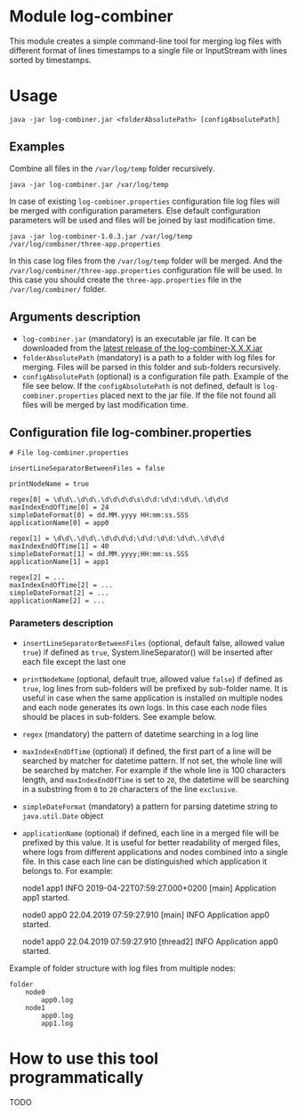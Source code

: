 # Module log-combiner
This module creates a simple command-line tool for merging log files
with different format of lines timestamps to a single file or InputStream
with lines sorted by timestamps.

# Usage
    java -jar log-combiner.jar <folderAbsolutePath> [configAbsolutePath]

## Examples
Combine all files in the `/var/log/temp` folder recursively.

    java -jar log-combiner.jar /var/log/temp
In case of existing `log-combiner.properties` configuration file log files will be
merged with configuration parameters. Else default configuration parameters
will be used and files will be joined by last modification time.

    java -jar log-combiner-1.0.3.jar /var/log/temp /var/log/combiner/three-app.properties
In this case log files from the `/var/log/temp` folder will be merged. And the
`/var/log/combiner/three-app.properties` configuration file will be used. In this case you should create
the `three-app.properties` file in the `/var/log/combiner/` folder.

## Arguments description
* `log-combiner.jar` (mandatory) is an executable jar file. It can be downloaded from the
[latest release of the log-combiner-X.X.X.jar](https://github.com/credibledoc/log-combiner/releases/latest)
* `folderAbsolutePath` (mandatory) is a path to a folder with log files for merging. Files will be parsed in this folder and sub-folders recursively.
* `configAbsolutePath` (optional) is a configuration file path. Example of the file see below. If the `configAbsolutePath`
is not defined, default is `log-combiner.properties` placed next to the jar file.
If the file not found all files will be merged by last modification time.

## Configuration file log-combiner.properties
    # File log-combiner.properties
    
    insertLineSeparatorBetweenFiles = false
    
    printNodeName = true
    
    regex[0] = \d\d\.\d\d\.\d\d\d\d\s\d\d:\d\d:\d\d\.\d\d\d
    maxIndexEndOfTime[0] = 24
    simpleDateFormat[0] = dd.MM.yyyy HH:mm:ss.SSS
    applicationName[0] = app0
    
    regex[1] = \d\d\.\d\d\.\d\d\d\d;\d\d:\d\d:\d\d\.\d\d\d
    maxIndexEndOfTime[1] = 40
    simpleDateFormat[1] = dd.MM.yyyy;HH:mm:ss.SSS
    applicationName[1] = app1
    
    regex[2] = ...
    maxIndexEndOfTime[2] = ...
    simpleDateFormat[2] = ...
    applicationName[2] = ...

### Parameters description
* `insertLineSeparatorBetweenFiles` (optional, default false, allowed value `true`) if defined as `true`,
System.lineSeparator() will be inserted after each file except the last one
* `printNodeName` (optional, default true, allowed value `false`) if defined as `true`, log lines from sub-folders will be prefixed
by sub-folder name. It is useful in case when the same application is installed on multiple nodes and each node generates
its own logs. In this case each node files should be places in sub-folders. See example below.
* `regex` (mandatory) the pattern of datetime searching in a log line
* `maxIndexEndOfTime` (optional) if defined, the first part of a line will be searched by matcher for datetime pattern.
If not set, the whole line will be searched by matcher. For example if the whole line is 100 characters length,
and `maxIndexEndOfTime` is set to `20`, the datetime will be searching
in a substring from `0` to `20` characters of the line `exclusive`.
* `simpleDateFormat` (mandatory) a pattern for parsing datetime string to `java.util.Date` object
* `applicationName` (optional) if defined, each line in a merged file will be prefixed by this value.
It is useful for better readability of merged files, where logs from different applications and nodes
combined into a single file. In this case each line can be distinguished which application it belongs to.
For example:


     node1 app1 INFO 2019-04-22T07:59:27.000+0200 [main] Application app1 started.
     
     node0 app0 22.04.2019 07:59:27.910 [main] INFO Application app0 started.
     
     node1 app0 22.04.2019 07:59:27.910 [thread2] INFO Application app0 started.

Example of folder structure with log files from multiple nodes:

    folder
        node0
            app0.log
        node1
            app0.log
            app1.log
        
# How to use this tool programmatically
TODO